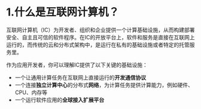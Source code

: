 # 1.什么是互联网计算机？

互联网计算机（IC）为开发者、组织和企业提供一个计算基础设施，从而构建部署安全、自主且可信的软件程序。在IC的开放平台上，软件和服务是直接在互联网上运行的，而传统的云和分布式架构中，是运行在私有的基础设施或者特定的托管服务里。

作为应用开发者，你可以理解IC提供了以下关键的基础设施：

* 一个让通用计算任务在互联网上直接运行的**开发通信协议**
* 一个连接**独立计算中心**的分布式**网络**，为计算任务提供计算能力，例如硬件、CPU、内存等
* 一个运行软件应用的**全球接入扩展平台**

